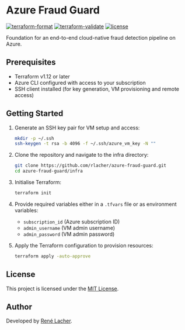 # Azure Fraud Guard

<!-- Badges -->
[![terraform-format](https://img.shields.io/github/actions/workflow/status/rlacher/azure-fraud-guard/terraform-fmt.yaml?label=terraform-format&style=flat)](https://github.com/rlacher/azure-fraud-guard/actions/workflows/terraform-fmt.yaml)
[![terraform-validate](https://img.shields.io/github/actions/workflow/status/rlacher/azure-fraud-guard/terraform-validate.yaml?label=terraform-validate&style=flat)](https://github.com/rlacher/azure-fraud-guard/actions/workflows/terraform-validate.yaml)
[![license](https://img.shields.io/badge/license-MIT-lightgrey.svg)](https://spdx.org/licenses/MIT.html)

Foundation for an end-to-end cloud-native fraud detection pipeline on Azure.

## Prerequisites

- Terraform v1.12 or later
- Azure CLI configured with access to your subscription
- SSH client installed (for key generation, VM provisioning and remote access)

## Getting Started

1. Generate an SSH key pair for VM setup and access:

   ```bash
   mkdir -p ~/.ssh
   ssh-keygen -t rsa -b 4096 -f ~/.ssh/azure_vm_key -N ""
   ```

2. Clone the repository and navigate to the infra directory:

   ```bash
   git clone https://github.com/rlacher/azure-fraud-guard.git
   cd azure-fraud-guard/infra
   ```

3. Initialise Terraform:
   ```bash
   terraform init
   ```

4. Provide required variables either in a `.tfvars` file or as environment variables:

    - `subscription_id` (Azure subscription ID)
    - `admin_username` (VM admin username)
    - `admin_password` (VM admin password)

5. Apply the Terraform configuration to provision resources:

    ```bash
    terraform apply -auto-approve
    ```

## License

This project is licensed under the [MIT License](LICENSE).

## Author

Developed by [René Lacher](https://github.com/rlacher).
